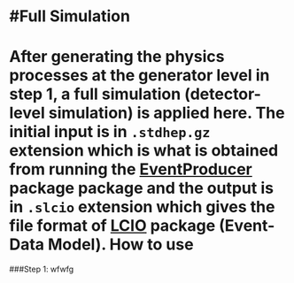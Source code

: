 #Full Simulation
================
After generating the physics processes at the generator level in step 1, a full simulation (detector-level simulation) is applied here. The initial input is in ```.stdhep.gz``` extension which is what is obtained from running the [EventProducer](https://github.com/HEP-FCC/EventProducer#eventproducer) package package and the output is in ```.slcio``` extension which gives the file format of [LCIO](https://github.com/iLCSoft/LCIO) package (Event-Data Model). 
How to use
================
###Step 1:
wfwfg
